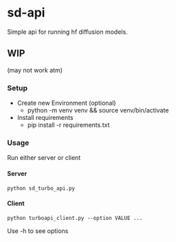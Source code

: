 # sd-api
Simple api for running hf diffusion models.

## WIP
(may not work atm)

### Setup
- Create new Environment (optional)
  - python -m venv venv && source venv/bin/activate
- Install requirements
  - pip install -r requirements.txt
 
### Usage
Run either server or client
#### Server
```
python sd_turbo_api.py
```
#### Client
```
python turboapi_client.py --option VALUE ...
```
Use -h to see options

